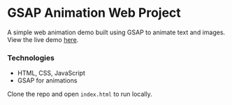 # GSAP Animation Web Project

A simple web animation demo built using GSAP to animate text and images. View the live demo [here](https://gsap-animation-web1.vercel.app/).

### Technologies
- HTML, CSS, JavaScript
- GSAP for animations

Clone the repo and open `index.html` to run locally.
